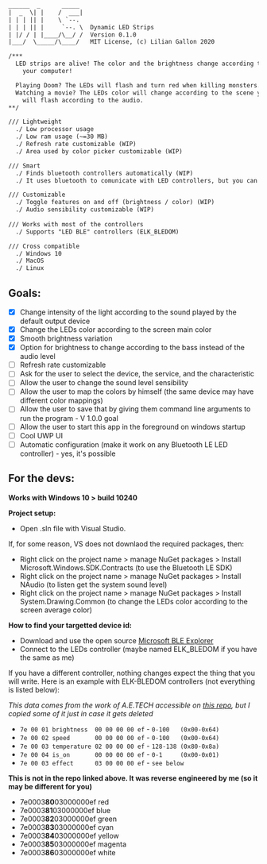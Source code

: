 ```txt
______  _      _____
|  _  \| |    /  ___|
| | | || |    \ `--.
| | | || |     `--. \  Dynamic LED Strips
| |/ / | |____/\__/ /  Version 0.1.0
|___/  \_____/\____/   MIT License, (c) Lilian Gallon 2020

/***
  LED strips are alive! The color and the brightness change according to the activity of
    your computer!

  Playing Doom? The LEDs will flash and turn red when killing monsters.
  Watching a movie? The LEDs color will change according to the scene you're looking at and
    will flash according to the audio.
**/

/// Lightweight 
  ./ Low processor usage
  ./ Low ram usage (~=30 MB)
  ./ Refresh rate customizable (WIP)
  ./ Area used by color picker customizable (WIP)

/// Smart
  ./ Finds bluetooth controllers automatically (WIP)
  ./ It uses bluetooth to comunicate with LED controllers, but you can still use your game controller in the same time!

/// Customizable 
  ./ Toggle features on and off (brightness / color) (WIP)
  ./ Audio sensibility customizable (WIP)
  
/// Works with most of the controllers
  ./ Supports "LED BLE" controllers (ELK_BLEDOM)

/// Cross compatible
  ./ Windows 10
  ./ MacOS
  ./ Linux
```

## Goals:

- [x] Change intensity of the light according to the sound played by the default output device
- [x] Change the LEDs color according to the screen main color
- [x] Smooth brightness variation
- [x] Option for brightness to change according to the bass instead of the audio level
- [ ] Refresh rate customizable
- [ ] Ask for the user to select the device, the service, and the characteristic
- [ ] Allow the user to change the sound level sensibility
- [ ] Allow the user to map the colors by himself (the same device may have different color mappings)
- [ ] Allow the user to save that by giving them command line arguments to run the program - V 1.0.0 goal
- [ ] Allow the user to start this app in the foreground on windows startup
- [ ] Cool UWP UI
- [ ] Automatic configuration (make it work on any Bluetooth LE LED controller) - yes, it's possible

## For the devs:

**Works with Windows 10 > build 10240**

**Project setup:**
- Open .sln file with Visual Studio.

If, for some reason, VS does not downlaod the required packages, then:
- Right click on the project name > manage NuGet packages > Install Microsoft.Windows.SDK.Contracts (to use the Bluetooth LE SDK)
- Right click on the project name > manage NuGet packages > Install NAudio (to listen get the system sound level)
- Right click on the project name > manage NuGet packages > Install System.Drawing.Common (to change the LEDs color according to the screen average color)

**How to find your targetted device id:**
- Download and use the open source [Microsoft BLE Explorer](https://www.microsoft.com/en-us/p/bluetooth-le-explorer/9n0ztkf1qd98?activetab=pivot:overviewtab)
- Connect to the LEDs controller (maybe named ELK_BLEDOM  if you have the same as me)

If you have a different controller, nothing changes expect the thing that you will write. Here is an example with ELK-BLEDOM controllers (not everything is listed below):

*This data comes from the work of A.E.TECH accessible on [this repo](https://github.com/arduino12/ble_rgb_led_strip_controller), but I copied some of it just in case it gets deleted*

- `7e 00 01 brightness  00 00 00 00 ef` - `0-100   (0x00-0x64)`
- `7e 00 02 speed       00 00 00 00 ef` - `0-100   (0x00-0x64)`
- `7e 00 03 temperature 02 00 00 00 ef` - `128-138 (0x80-0x8a)`
- `7e 00 04 is_on       00 00 00 00 ef` - `0-1     (0x00-0x01)`
- `7e 00 03 effect      03 00 00 00 ef` - `see below`

**This is not in the repo linked above. It was reverse engineered by me (so it may be different for you)**

- 7e0003**80**03000000ef red
- 7e0003**81**03000000ef blue
- 7e0003**82**03000000ef green
- 7e0003**83**03000000ef cyan
- 7e0003**84**03000000ef yellow
- 7e0003**85**03000000ef magenta
- 7e0003**86**03000000ef white
